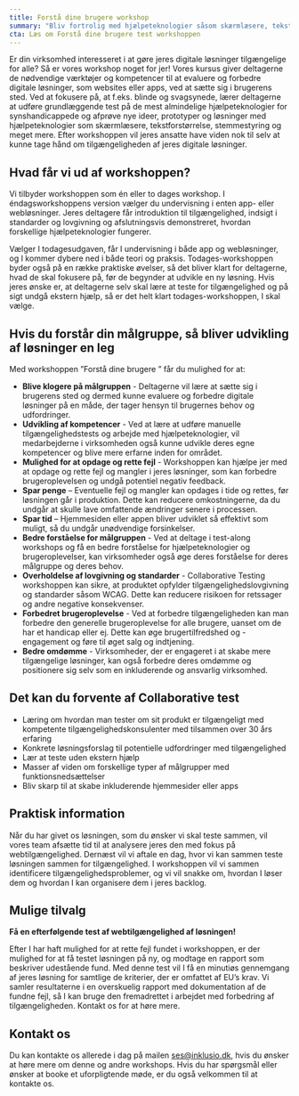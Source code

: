 ```yaml
---
title: Forstå dine brugere workshop
summary: "Bliv fortrolig med hjælpeteknologier såsom skærmlæsere, tekstforstørrelse, stemmestyring og tastaturnavigation, så du selv kan udføre grundlæggende test af løsninger på de mest almindelige hjælpeteknologier for handicappede."
cta: Læs om Forstå dine brugere test workshoppen
---
```


<p>Er din virksomhed interesseret i at gøre jeres digitale løsninger tilgængelige for alle? Så er vores workshop noget for jer! Vores kursus giver deltagerne de nødvendige værktøjer og kompetencer til at evaluere og forbedre digitale løsninger, som websites eller apps, ved at sætte sig i brugerens sted. Ved at fokusere på, at f.eks. blinde og svagsynede, lærer deltagerne at udføre grundlæggende test på de mest almindelige hjælpeteknologier for synshandicappede og afprøve nye ideer, prototyper og løsninger med hjælpeteknologier som skærmlæsere, tekstforstørrelse, stemmestyring og meget mere. Efter workshoppen vil jeres ansatte have viden nok til selv at kunne tage hånd om tilgængeligheden af jeres digitale løsninger.</p>

## Hvad får vi ud af workshoppen? 

<p>Vi tilbyder workshoppen som én eller to dages workshop. I éndagsworkshoppens version vælger du undervisning i enten app- eller webløsninger. Jeres deltagere får introduktion til tilgængelighed, indsigt i standarder og lovgivning og afslutningsvis demonstreret, hvordan forskellige hjælpeteknologier fungerer.</p>
<p>
Vælger I todagesudgaven, får I undervisning i både app og webløsninger, og I kommer dybere ned i både teori og praksis. Todages-workshoppen byder også på en række praktiske øvelser, så det bliver klart for deltagerne, hvad de skal fokusere på, før de begynder at udvikle en ny løsning. Hvis jeres ønske er, at deltagerne selv skal lære at teste for tilgængelighed og på sigt undgå ekstern hjælp, så er det helt klart todages-workshoppen, I skal vælge.</p>



## Hvis du forstår din målgruppe, så bliver udvikling af løsninger en leg 
<p>Med workshoppen ”Forstå dine brugere ” får du mulighed for at:</p>

* <b>Blive klogere på målgruppen</b> - Deltagerne vil lære at sætte sig i brugerens sted og dermed kunne evaluere og forbedre digitale løsninger på en måde, der tager hensyn til brugernes behov og udfordringer.
* <b>Udvikling af kompetencer</b> - Ved at lære at udføre manuelle tilgængelighedstests og arbejde med hjælpeteknologier, vil medarbejderne i virksomheden også kunne udvikle deres egne kompetencer og blive mere erfarne inden for området.
* <b>Mulighed for at opdage og rette fejl</b> - Workshoppen kan hjælpe jer med at opdage og rette fejl og mangler i jeres løsninger, som kan forbedre brugeroplevelsen og undgå potentiel negativ feedback.
* <b>Spar penge</b> – Eventuelle fejl og mangler kan opdages i tide og rettes, før løsningen går i produktion.  Dette kan reducere omkostningerne, da du undgår at skulle lave omfattende ændringer senere i processen.
* <b>Spar tid</b> – Hjemmesiden eller appen bliver udviklet så effektivt som muligt, så du undgår unødvendige forsinkelser.
* <b>Bedre forståelse for målgruppen</b> - Ved at deltage i test-along workshops og få en bedre forståelse for hjælpeteknologier og brugeroplevelser, kan virksomheder også øge deres forståelse for deres målgruppe og deres behov.
* <b>Overholdelse af lovgivning og standarder</b> - Collaborative Testing workshoppen kan sikre, at produktet opfylder tilgængelighedslovgivning og standarder såsom WCAG. Dette kan reducere risikoen for retssager og andre negative konsekvenser.
* <b>Forbedret brugeroplevelse</b> - Ved at forbedre tilgængeligheden kan man forbedre den generelle brugeroplevelse for alle brugere, uanset om de har et handicap eller ej. Dette kan øge brugertilfredshed og -engagement og føre til øget salg og indtjening.
* <b>Bedre omdømme</b> - Virksomheder, der er engageret i at skabe mere tilgængelige løsninger, kan også forbedre deres omdømme og positionere sig selv som en inkluderende og ansvarlig virksomhed.

## Det kan du forvente af Collaborative test
* Læring om hvordan man tester om sit produkt er tilgængeligt med kompetente tilgængelighedskonsulenter med tilsammen over 30 års erfaring
* Konkrete løsningsforslag til potentielle udfordringer med tilgængelighed 
* Lær at teste uden ekstern hjælp 
* Masser af viden om forskellige typer af målgrupper med funktionsnedsættelser
* Bliv skarp til at skabe inkluderende hjemmesider eller apps

## Praktisk information
<p>Når du har givet os løsningen, som du ønsker vi skal teste sammen, vil vores team afsætte tid til at analysere jeres den med fokus på webtilgængelighed. Dernæst vil vi aftale en dag, hvor vi kan sammen teste løsningen sammen for tilgængelighed. I workshoppen vil vi sammen identificere tilgængelighedsproblemer, og vi vil snakke om, hvordan I løser dem og hvordan I kan organisere dem i jeres backlog. </p>

## Mulige tilvalg 
<p><b>Få en efterfølgende test af webtilgængelighed af løsningen!</b></p>
<p>Efter I har haft mulighed for at rette fejl fundet i workshoppen, er der mulighed for at få testet løsningen på ny, og modtage en rapport som beskriver udestående fund. Med denne test vil I få en minutiøs gennemgang af jeres løsning for samtlige de kriterier, der er omfattet af EU’s krav. Vi samler resultaterne i en overskuelig rapport med dokumentation af de fundne fejl, så I kan bruge den fremadrettet i arbejdet med forbedring af tilgængeligheden. Kontakt os for at høre mere.</p>

## Kontakt os

<p>Du kan kontakte os allerede i dag på mailen <a href="mailto:info@inklusio.dk">ses@inklusio.dk</a>, hvis du ønsker at høre mere om denne og andre workshops. Hvis du har spørgsmål eller ønsker at booke et uforpligtende møde, er du også velkommen til at kontakte os.</p>

